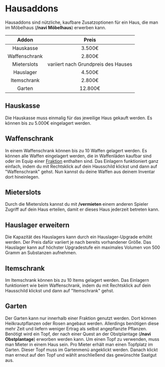 # Hausaddons

Hausaddons sind nützliche, kaufbare Zusatzoptionen für ein Haus, die man im Möbelhaus (**/navi Möbelhaus**) erwerben kann.

| Addon         | Preis                              |
|:-------------:|:----------------------------------:|
| Hauskasse     | 3.500€                             |
| Waffenschrank | 2.800€                             |	
| Mieterslots   | variiert nach Grundpreis des Hauses|		
| Hauslager     | 4.500€                             |
| Itemschrank   | 2.800€                             |
| Garten        | 12.800€                            |

## Hauskasse
Die Hauskasse muss einmalig für das jeweilige Haus gekauft werden. Es können bis zu 5.000€ eingelagert werden.

## Waffenschrank
In einem Waffenschrank können bis zu 10 Waffen gelagert werden. Es können alle Waffen eingelagert werden, die in Waffenläden kaufbar sind oder im Equip einer [Fraktion](../../pages/fraktionen/allgemein.md) enthalten sind.
Das Einlagern funktioniert ganz einfach, indem du mit Rechtsklick auf dein Hausschild klickst und dann auf "Waffenschrank" gehst.
Nun kannst du deine Waffen aus deinem Inventar dort hineinlegen.

## Mieterslots
Durch die Mieterslots kannst du mit **/vermieten** einem anderen Spieler Zugriff auf dein Haus erteilen, damit er dieses Haus jederzeit betreten kann.

## Hauslager erweitern
Die Kapazität des Hauslagers kann durch ein Hauslager-Upgrade erhöht werden. Der Preis dafür variiert je nach bereits vorhandener Größe.
Das Hauslager kann auf höchster Upgradestufe ein maximales Volumen von 500 Gramm an Substanzen aufnehmen.

## Itemschrank
Im Itemschrank können bis zu 10 Items gelagert werden.
Das Einlagern funktioniert wie beim Waffenschrank, indem du mit Rechtsklick auf dein Hausschild klickst und dann auf "Itemschrank" gehst.

## Garten
Der Garten kann nur innerhalb einer Fraktion genutzt werden. Dort können Heilkrautpflanzen oder Rosen angebaut werden. Allerdings benötigen diese mehr Zeit und liefern weniger Ertrag als selbst angepflanzte Pflanzen. Benötigt wird ein Topf, der nach einer Quest an der Obstplantage (**/navi Obstplantage**) erworben werden kann. Um einen Topf zu verwenden, muss man Mieter in einem Haus sein. Pro Mieter erhält man einen Topfplatz im Garten. Dieser Topf muss im Gartenmenü angeklickt werden. Danach klickt man erneut auf den Topf und wählt anschließend das gewünschte Saatgut aus.
